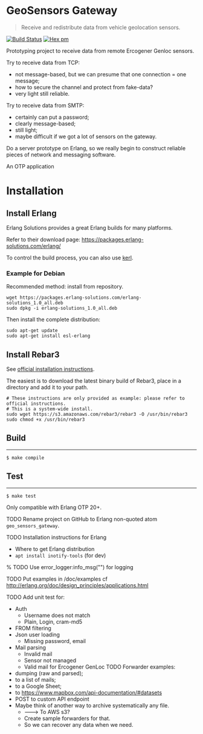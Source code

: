 # GeoSensors Gateway

> Receive and redistribute data from vehicle geolocation sensors.

[![Build Status](https://travis-ci.org/YtoTech/geo_sensors_gateway.svg?branch=master)](https://travis-ci.org/YtoTech/geo_sensors_gateway)
[![Hex pm](http://img.shields.io/hexpm/v/geo_sensors_gateway.svg?style=flat)](https://hex.pm/packages/geo_sensors_gateway)

Prototyping project to receive data from remote Ercogener Genloc sensors.

Try to receive data from TCP:
* not message-based, but we can presume that one connection = one message;
* how to secure the channel and protect from fake-data?
* very light still reliable.

Try to receive data from SMTP:
* certainly can put a password;
* clearly message-based;
* still light;
* maybe difficult if we got a lot of sensors on the gateway.

Do a server prototype on Erlang, so we really begin to construct reliable
pieces of network and messaging software.

An OTP application

# Installation

## Install Erlang

Erlang Solutions provides a great Erlang builds for many platforms.

Refer to their download page: https://packages.erlang-solutions.com/erlang/

To control the build process, you can also use [kerl](https://github.com/kerl/kerl).

### Example for Debian

Recommended method: install from repository.

```
wget https://packages.erlang-solutions.com/erlang-solutions_1.0_all.deb
sudo dpkg -i erlang-solutions_1.0_all.deb
```

Then install the complete distribution:

```
sudo apt-get update
sudo apt-get install esl-erlang
```

## Install Rebar3

See [official installation instructions](https://www.rebar3.org/docs/getting-started#section-installing-binary).

The easiest is to download the latest binary build of Rebar3, place in a directory
and add it to your path.

```
# These instructions are only provided as example: please refer to official instructions.
# This is a system-wide install.
sudo wget https://s3.amazonaws.com/rebar3/rebar3 -O /usr/bin/rebar3
sudo chmod +x /usr/bin/rebar3
```

## Build
-----

    $ make compile

## Test
-----

    $ make test

Only compatible with Erlang OTP 20+.

TODO Rename project on GitHub to Erlang non-quoted atom `geo_sensors_gateway`.

TODO Installation instructions for Erlang
* Where to get Erlang distribution
* `apt install inotify-tools` (for dev)

% TODO Use error_logger:info_msg("") for logging

TODO Put examples in /doc/examples cf http://erlang.org/doc/design_principles/applications.html

TODO Add unit test for:
* Auth
    * Username does not match
    * Plain, Login, cram-md5
* FROM filtering
* Json user loading
	* Missing password, email
* Mail parsing
	* Invalid mail
	* Sensor not managed
	* Valid mail for Ercogener GenLoc
TODO Forwarder examples:
* dumping (raw and parsed);
* to a list of mails;
* to a Google Sheet;
* to https://www.mapbox.com/api-documentation/#datasets
* POST to custom API endpoint
* Maybe think of another way to archive systematically any file.
	* ---> To AWS s3?
	* Create sample forwarders for that.
	* So we can recover any data when we need.
